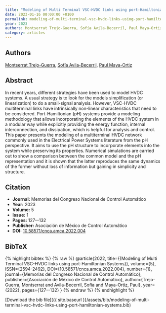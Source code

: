 ```yaml
---
title: "Modeling of Multi Terminal VSC-HVDC links using port-Hamiltonian Systems"
date: 2023-01-16 00:00:00 +0100
permalink: modeling-of-multi-terminal-vsc-hvdc-links-using-port-hamiltonian-systems
year: 2023
authors: Montserrat Trejo-Guerra, Sofía Avila-Becerril, Paul Maya-Ortiz
category: articles
---
```

 
## Authors
[Montserrat Trejo-Guerra](authors/montserrat-trejo-guerra), [Sofía Avila-Becerril](authors/sofia-avila-becerril), [Paul Maya-Ortiz](authors/paul-maya-ortiz)
 
## Abstract
In recent years, different strategies have been used to model HVDC systems. A usual strategy is to look for the models simplification (or linearization) to do a small-signal analysis. However, VSC-HVDC multiterminal links have intrinsically non-linear characteristics that need to be considered. Port-Hamiltonian (pH) systems provide a modeling methodology that allows incorporating the elements of the HVDC system in a modular way while explicitly providing the energy function, internal interconnection, and dissipation, which is helpful for analysis and control. This paper presents the modeling of a multiterminal HVDC network commonly used in the Electrical Power Systems literature from the pH perspective. It aims to use the pH structure to incorporate elements into the system while preserving its properties. Numerical simulations are carried out to show a comparison between the common model and the pH representation and it is shown that the latter reproduces the same dynamics of the former without loss of information but gaining in simplicity and structure.
 
## Citation
- **Journal:** Memorias del Congreso Nacional de Control Automático
- **Year:** 2023
- **Volume:** 5
- **Issue:** 1
- **Pages:** 127--132
- **Publisher:** Asociación de México de Control Automático
- **DOI:** [10.58571/cnca.amca.2022.004](https://doi.org/10.58571/cnca.amca.2022.004)
 
## BibTeX
{% highlight bibtex %}
{% raw %}
@article{2022,
  title={{Modeling of Multi Terminal VSC-HVDC links using port-Hamiltonian Systems}},
  volume={5},
  ISSN={2594-2492},
  DOI={10.58571/cnca.amca.2022.004},
  number={1},
  journal={Memorias del Congreso Nacional de Control Automático},
  publisher={Asociación de México de Control Automático},
  author={Trejo-Guerra, Montserrat and Avila-Becerril, Sofía and Maya-Ortiz, Paul},
  year={2022},
  pages={127--132}
}
{% endraw %}
{% endhighlight %}
 
[Download the bib file]({{ site.baseurl }}/assets/bib/modeling-of-multi-terminal-vsc-hvdc-links-using-port-hamiltonian-systems.bib)
 
